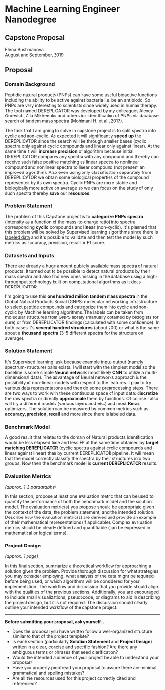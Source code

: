 # Machine Learning Engineer Nanodegree
## Capstone Proposal
Elena Bushmanova  
August and September, 2019

## Proposal
<!-- _(approx. 2-3 pages)_ -->

### Domain Background
<!-- _(approx. 1-2 paragraphs)_ -->

<!-- In this section, provide brief details on the background information of the domain from which the project is proposed. Historical information relevant to the project should be included. It should be clear how or why a problem in the domain can or should be solved. Related academic research should be appropriately cited in this section, including why that research is relevant. Additionally, a discussion of your personal motivation for investigating a particular problem in the domain is encouraged but not required. -->

Peptidic natural products (PNPs) can have some useful bioactive functions including the ability to be active against bacteria i.e. be an antibiotic. So PNPs are very interesting to scientists since widely used in human therapy. The tool named DEREPLICATOR was developed by my colleagues Alexey Gurevich, Alla Mikheenko and others for identification of PNPs via database search of tandem mass spectra (Mohimani H. et al., 2017).

The task that I am going to solve in capstone project is to split spectra into cyclic and non-cyclic. As expected it will  significantly **speed up** the DEREPLICATOR since the search will be through smaller bases (cyclic spectra only against cyclic compounds and linear only against linear). At the same time it will **increase precision** of algorithm because initial DEREPLICATOR compares any spectra with any compound and thereby can receive such false positive matching as linear spectra to nonlinear compound and nonlinear spectra to linear compound (not present an improved algorithm). Also even using only classification separately from DEREPLICATOR we obtain some biological properties of the compound represented by its own spectra. Cyclic PNPs are more stable and biologically more active on average so we can focus on the study of only such spectra thereby **save** our **resources**.

### Problem Statement
<!-- _(approx. 1 paragraph)_ -->

<!-- In this section, clearly describe the problem that is to be solved. The problem described should be well defined and should have at least one relevant potential solution. Additionally, describe the problem thoroughly such that it is clear that the problem is quantifiable (the problem can be expressed in mathematical or logical terms) , measurable (the problem can be measured by some metric and clearly observed), and replicable (the problem can be reproduced and occurs more than once). -->

The problem of this Capstone project is to **categorize PNPs spectra** (intensity as a function of the mass-to-charge ratio) into spectra corresponding **cyclic** compounds and **linear** (non-cyclic). It's planned that this problem will be solved by Supervised learning algorithms since there is [labeled data](https://gnps.ucsd.edu/ProteoSAFe/gnpslibrary.jsp?library=GNPS-LIBRARY#%7B%22Library_Class_input%22%3A%221%7C%7C2%7C%7C3%7C%7CEXACT%22%7D) and it's possible to validate and then test the model by such metrics as accuracy, precision, recall or F1 score.

### Datasets and Inputs
<!-- _(approx. 2-3 paragraphs)_ -->

<!-- In this section, the dataset(s) and/or input(s) being considered for the project should be thoroughly described, such as how they relate to the problem and why they should be used. Information such as how the dataset or input is (was) obtained, and the characteristics of the dataset or input, should be included with relevant references and citations as necessary It should be clear how the dataset(s) or input(s) will be used in the project and whether their use is appropriate given the context of the problem. -->

There are already a huge amount publicly [available](https://gnps.ucsd.edu/ProteoSAFe/gnpslibrary.jsp?library=GNPS-LIBRARY#%7B%22Library_Class_input%22%3A%221%7C%7C2%7C%7C3%7C%7CEXACT%22%7D) mass spectra of natural products. It turned out to be possible to detect natural products by their mass spectra and also find new ones missing in the database using a high-throughput technology built on computational algorithms as it does DEREPLICATOR.

I'm going to use this **one hundred million tandem mass spectra** in the Global Natural Products Social (GNPS) molecular networking infrastructure to select peptide compounds and categorize them into cyclic and non-cyclic by Machine learning algorithms. The labels can be taken from molecular structures from GNPS library (manually obtained by biologists for sure) or from DEREPLICATOR findings (calculated with some confidence). In both cases it's **several hundred structures** (about 200) or what is the same about a **thousand spectra** (3-5 different spectra for the structure on average).

### Solution Statement
<!-- _(approx. 1 paragraph)_ -->

<!-- In this section, clearly describe a solution to the problem. The solution should be applicable to the project domain and appropriate for the dataset(s) or input(s) given. Additionally, describe the solution thoroughly such that it is clear that the solution is quantifiable (the solution can be expressed in mathematical or logical terms) , measurable (the solution can be measured by some metric and clearly observed), and replicable (the solution can be reproduced and occurs more than once). -->

It's Supervised learning task because example input-output (namely spectrum-structure) pairs exists. I will start with the simplest model so the baseline is some simple **Neural network** (most likely **CNN** to utilize a multi-dimensional data). The advantage of Neural networks approach is the possibility of non-linear models with respect to the features. I plan to try various data representations and then do some preprocessing steps. There are two ways to work with these continuous space of input data: **discretize** the raw spectra or directly **approximate** them by functions. Of course I also will try a different models (various layers and etc.) and most **Keras** optimizers. The solution can be measured by common metrics such as **accuracy, precision, recall** and more since there is labeled data.

### Benchmark Model
<!-- _(approximately 1-2 paragraphs)_ -->

<!-- In this section, provide the details for a benchmark model or result that relates to the domain, problem statement, and intended solution. Ideally, the benchmark model or result contextualizes existing methods or known information in the domain and problem given, which could then be objectively compared to the solution. Describe how the benchmark model or result is measurable (can be measured by some metric and clearly observed) with thorough detail. -->

A good result that relates to the domain of Natural products identification would be less elapsed time and less FP at the same time obtained by **target matching DEREPLICATOR** (cyclic spectra against cyclic compounds and linear against linear) than by current DEREPLICATOR pipeline. It will mean that the model correctly classify the spectra by their structures into two groups. Now then the benchmark model is **current DEREPLICATOR** results.

### Evaluation Metrics
_(approx. 1-2 paragraphs)_

In this section, propose at least one evaluation metric that can be used to quantify the performance of both the benchmark model and the solution model. The evaluation metric(s) you propose should be appropriate given the context of the data, the problem statement, and the intended solution. Describe how the evaluation metric(s) are derived and provide an example of their mathematical representations (if applicable). Complex evaluation metrics should be clearly defined and quantifiable (can be expressed in mathematical or logical terms).

### Project Design
_(approx. 1 page)_

In this final section, summarize a theoretical workflow for approaching a solution given the problem. Provide thorough discussion for what strategies you may consider employing, what analysis of the data might be required before being used, or which algorithms will be considered for your implementation. The workflow and discussion that you provide should align with the qualities of the previous sections. Additionally, you are encouraged to include small visualizations, pseudocode, or diagrams to aid in describing the project design, but it is not required. The discussion should clearly outline your intended workflow of the capstone project.

-----------

**Before submitting your proposal, ask yourself. . .**

- Does the proposal you have written follow a well-organized structure similar to that of the project template?
- Is each section (particularly **Solution Statement** and **Project Design**) written in a clear, concise and specific fashion? Are there any ambiguous terms or phrases that need clarification?
- Would the intended audience of your project be able to understand your proposal?
- Have you properly proofread your proposal to assure there are minimal grammatical and spelling mistakes?
- Are all the resources used for this project correctly cited and referenced?
